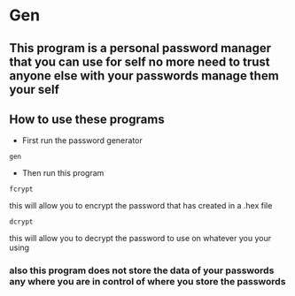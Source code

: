 # Gen 

## This program is a personal password manager that you can use for self no more need to trust anyone else with your passwords manage them your self 


## How to use these programs
- First run the password generator 

```
gen
```

- Then run this program 

```
fcrypt 
```

this will allow you to encrypt the password that has created in a .hex file 

```
dcrypt 
```
this will allow you to decrypt the password to use on whatever you your using 


### also this program does not store the data of your passwords any where you are in control of where you store the passwords 

   



